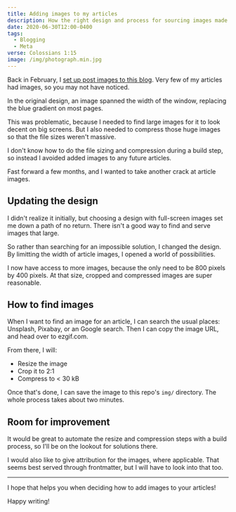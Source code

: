 ```yaml
---
title: Adding images to my articles
description: How the right design and process for sourcing images made all the difference for me
date: 2020-06-30T12:00-0400
tags:
  - Blogging
  - Meta
verse: Colossians 1:15
image: /img/photograph.min.jpg
---
```


Back in February, I [set up post images to this blog](https://github.com/SeanMcP/seanmcp.com/commit/b33b30ea11a8fbcf4e4f1753df5ce325ee39917d). Very few of my articles had images, so you may not have noticed.

In the original design, an image spanned the width of the window, replacing the blue gradient on most pages.

This was problematic, because I needed to find large images for it to look decent on big screens. But I also needed to compress those huge images so that the file sizes weren't massive.

I don't know how to do the file sizing and compression during a build step, so instead I avoided added images to any future articles.

Fast forward a few months, and I wanted to take another crack at article images.

## Updating the design

I didn't realize it initially, but choosing a design with full-screen images set me down a path of no return. There isn't a good way to find and serve images that large.

So rather than searching for an impossible solution, I changed the design. By limitting the width of article images, I opened a world of possibilities.

I now have access to more images, because the only need to be 800 pixels by 400 pixels. At that size, cropped and compressed images are super reasonable.

## How to find images

When I want to find an image for an article, I can search the usual places: Unsplash, Pixabay, or an Google search. Then I can copy the image URL, and head over to ezgif.com.

From there, I will:
- Resize the image
- Crop it to 2:1
- Compress to < 30 kB

Once that's done, I can save the image to this repo's `img/` directory. The whole process takes about two minutes.

## Room for improvement

It would be great to automate the resize and compression steps with a build process, so I'll be on the lookout for solutions there.

I would also like to give attribution for the images, where applicable. That seems best served through frontmatter, but I will have to look into that too.

---

I hope that helps you when deciding how to add images to your articles!

Happy writing!
